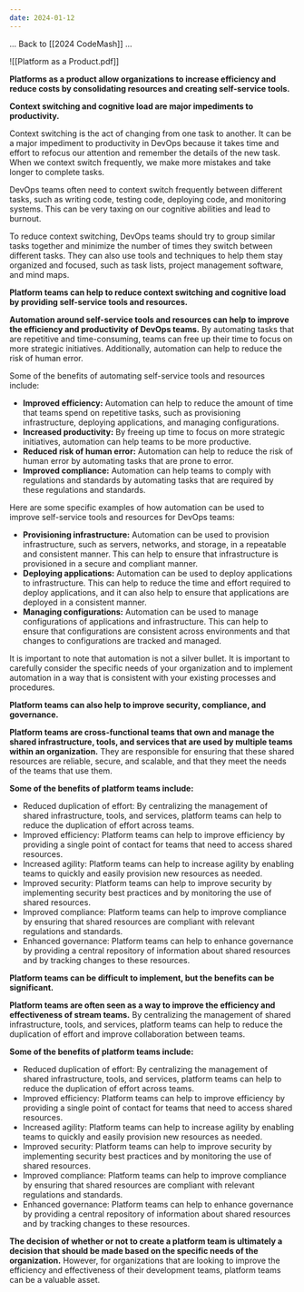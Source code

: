 ```yaml
---
date: 2024-01-12
---
```


... Back to [[2024 CodeMash]] ...



![[Platform as a Product.pdf]]



**Platforms as a product allow organizations to increase efficiency and reduce costs by consolidating resources and creating self-service tools.**


**Context switching and cognitive load are major impediments to productivity.**

Context switching is the act of changing from one task to another. It can be a major impediment to productivity in DevOps because it takes time and effort to refocus our attention and remember the details of the new task. When we context switch frequently, we make more mistakes and take longer to complete tasks.

DevOps teams often need to context switch frequently between different tasks, such as writing code, testing code, deploying code, and monitoring systems. This can be very taxing on our cognitive abilities and lead to burnout.

To reduce context switching, DevOps teams should try to group similar tasks together and minimize the number of times they switch between different tasks. They can also use tools and techniques to help them stay organized and focused, such as task lists, project management software, and mind maps.



**Platform teams can help to reduce context switching and cognitive load by providing self-service tools and resources.**

**Automation around self-service tools and resources can help to improve the efficiency and productivity of DevOps teams.** By automating tasks that are repetitive and time-consuming, teams can free up their time to focus on more strategic initiatives. Additionally, automation can help to reduce the risk of human error.

Some of the benefits of automating self-service tools and resources include:

- **Improved efficiency:** Automation can help to reduce the amount of time that teams spend on repetitive tasks, such as provisioning infrastructure, deploying applications, and managing configurations.
- **Increased productivity:** By freeing up time to focus on more strategic initiatives, automation can help teams to be more productive.
- **Reduced risk of human error:** Automation can help to reduce the risk of human error by automating tasks that are prone to error.
- **Improved compliance:** Automation can help teams to comply with regulations and standards by automating tasks that are required by these regulations and standards.

Here are some specific examples of how automation can be used to improve self-service tools and resources for DevOps teams:

- **Provisioning infrastructure:** Automation can be used to provision infrastructure, such as servers, networks, and storage, in a repeatable and consistent manner. This can help to ensure that infrastructure is provisioned in a secure and compliant manner.
- **Deploying applications:** Automation can be used to deploy applications to infrastructure. This can help to reduce the time and effort required to deploy applications, and it can also help to ensure that applications are deployed in a consistent manner.
- **Managing configurations:** Automation can be used to manage configurations of applications and infrastructure. This can help to ensure that configurations are consistent across environments and that changes to configurations are tracked and managed.

It is important to note that automation is not a silver bullet. It is important to carefully consider the specific needs of your organization and to implement automation in a way that is consistent with your existing processes and procedures.



**Platform teams can also help to improve security, compliance, and governance.**


**Platform teams are cross-functional teams that own and manage the shared infrastructure, tools, and services that are used by multiple teams within an organization.** They are responsible for ensuring that these shared resources are reliable, secure, and scalable, and that they meet the needs of the teams that use them.

**Some of the benefits of platform teams include:**

- Reduced duplication of effort: By centralizing the management of shared infrastructure, tools, and services, platform teams can help to reduce the duplication of effort across teams.
- Improved efficiency: Platform teams can help to improve efficiency by providing a single point of contact for teams that need to access shared resources.
- Increased agility: Platform teams can help to increase agility by enabling teams to quickly and easily provision new resources as needed.
- Improved security: Platform teams can help to improve security by implementing security best practices and by monitoring the use of shared resources.
- Improved compliance: Platform teams can help to improve compliance by ensuring that shared resources are compliant with relevant regulations and standards.
- Enhanced governance: Platform teams can help to enhance governance by providing a central repository of information about shared resources and by tracking changes to these resources.



**Platform teams can be difficult to implement, but the benefits can be significant.**

**Platform teams are often seen as a way to improve the efficiency and effectiveness of stream teams.** By centralizing the management of shared infrastructure, tools, and services, platform teams can help to reduce the duplication of effort and improve collaboration between teams.

**Some of the benefits of platform teams include:**

- Reduced duplication of effort: By centralizing the management of shared infrastructure, tools, and services, platform teams can help to reduce the duplication of effort across teams.
- Improved efficiency: Platform teams can help to improve efficiency by providing a single point of contact for teams that need to access shared resources.
- Increased agility: Platform teams can help to increase agility by enabling teams to quickly and easily provision new resources as needed.
- Improved security: Platform teams can help to improve security by implementing security best practices and by monitoring the use of shared resources.
- Improved compliance: Platform teams can help to improve compliance by ensuring that shared resources are compliant with relevant regulations and standards.
- Enhanced governance: Platform teams can help to enhance governance by providing a central repository of information about shared resources and by tracking changes to these resources.

**The decision of whether or not to create a platform team is ultimately a decision that should be made based on the specific needs of the organization.** However, for organizations that are looking to improve the efficiency and effectiveness of their development teams, platform teams can be a valuable asset.

